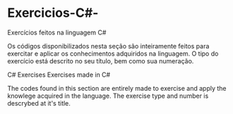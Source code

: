# Exercicios-C#-
Exercícios feitos na linguagem C#

Os códigos disponibilizados nesta seção são inteiramente feitos para exercitar e aplicar 
os conhecimentos adquiridos na linguagem.
O tipo do exercício está descrito no seu título, bem como sua numeração.

C# Exercises
Exercises made in C#

The codes found in this section are entirely made to exercise and apply
the knowlege acquired in the language.
The exercise type and number is descrybed at it's title.
